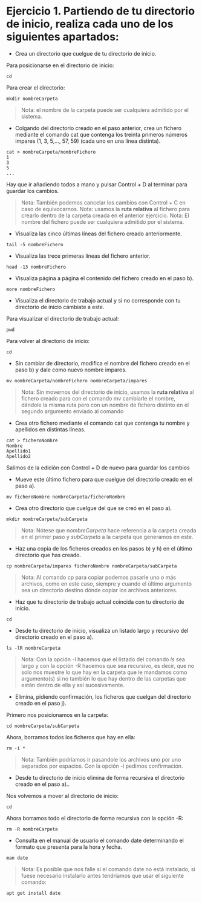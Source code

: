 # Ejercicio 1. Partiendo de tu directorio de inicio, realiza cada uno de los siguientes apartados:
- Crea un directorio que cuelgue de tu directorio de inicio.

Para posicionarse en el directorio de inicio:
~~~
cd 
~~~
Para crear el directorio:
~~~
mkdir nombreCarpeta
~~~
> Nota: el nombre de la carpeta puede ser cualquiera admitido por el sistema.
- Colgando del directorio creado en el paso anterior, crea un fichero mediante el comando cat que contenga los treinta primeros números impares (1, 3, 5,..., 57, 59) (cada uno en una línea distinta).
~~~
cat > nombreCarpeta/nombreFichero
1
3
5
...
~~~
Hay que ir añadiendo todos a mano y pulsar Control + D al terminar para guardar los cambios.
> Nota: También podemos cancelar los cambios con Control + C en caso de equivocarnos.
> Nota: usamos la **ruta relativa** al fichero para crearlo dentro de la carpeta creada en el anterior ejercicio.
> Nota: El nombre del fichero puede ser cualquiera admitido por el sistema.
- Visualiza las cinco últimas líneas del fichero creado anteriormente.
~~~
tail -5 nombreFichero
~~~
- Visualiza las trece primeras líneas del fichero anterior.
~~~
head -13 nombreFichero
~~~
- Visualiza página a página el contenido del fichero creado en el paso b).
~~~
more nombreFichero
~~~
- Visualiza el directorio de trabajo actual y si no corresponde con tu directorio de inicio cámbiate a este.

Para visualizar el directorio de trabajo actual:
~~~
pwd
~~~
Para volver al directorio de inicio:
~~~
cd
~~~
- Sin cambiar de directorio, modifica el nombre del fichero creado en el paso b) y dale como nuevo nombre impares.
~~~
mv nombreCarpeta/nombreFichero nombreCarpeta/impares
~~~
> Nota: Sin movernos del directorio de inicio, usamos la **ruta relativa** al fichero creado para con el comando mv cambiarle el nombre, dándole la misma ruta pero con un nombre de fichero distinto en el segundo argumento enviado al comando
- Crea otro fichero mediante el comando cat que contenga tu nombre y apellidos en distintas líneas. 
~~~
cat > ficheroNombre
Nombre
Apellido1
Apellido2
~~~
Salimos de la edición con Control + D de nuevo para guardar los cambios
- Mueve este último fichero para que cuelgue del directorio creado en el paso a).
~~~
mv ficheroNombre nombreCarpeta/ficheroNombre
~~~
- Crea otro directorio que cuelgue del que se creó en el paso a).
~~~
mkdir nombreCarpeta/subCarpeta
~~~
> Nota: Nótese que *nombreCarpeta* hace referencia a la carpeta creada en el primer paso y *subCarpeta* a la carpeta que generamos en este.
- Haz una copia de los ficheros creados en los pasos b) y h) en el último directorio que has creado.
~~~
cp nombreCarpeta/impares ficheroNombre nombreCarpeta/subCarpeta
~~~
> Nota: Al comando cp para copiar podemos pasarle uno o más archivos, como en este caso, siempre y cuando el último argumento sea un directorio destino dónde copiar los archivos anteriores.
- Haz que tu directorio de trabajo actual coincida con tu directorio de inicio.
~~~
cd
~~~
- Desde tu directorio de inicio, visualiza un listado largo y recursivo del directorio creado en el paso a).
~~~
ls -lR nombreCarpeta
~~~
> Nota: Con la opción -l hacemos que el listado del comando *ls* sea largo y con la opción -R hacemos que sea recursivo, es decir, que no solo nos muestre lo que hay en la carpeta que le mandamos como argumento(s) si no también lo que hay dentro de las carpetas que están dentro de ella y así sucesivamente.
- Elimina, pidiendo confirmación, los ficheros que cuelgan del directorio creado en el paso j).

Primero nos posicionamos en la carpeta:
~~~
cd nombreCarpeta/subCarpeta
~~~
Ahora, borramos todos los ficheros que hay en ella:
~~~
rm -i *
~~~
> Nota: También podríamos ir pasandole los archivos uno por uno separados por espacios. Con la opción -i pedimos confirmación.
- Desde tu directorio de inicio elimina de forma recursiva el directorio creado en el paso a)..

Nos volvemos a mover al directorio de inicio:
~~~
cd
~~~
Ahora borramos todo el directorio de forma recursiva con la opción -R:
~~~
rm -R nombreCarpeta
~~~
- Consulta en el manual de usuario el comando date determinando el formato que presenta para la hora y fecha. 
~~~
man date
~~~
> Nota: Es posible que nos falle si el comando date no está instalado, si fuese necesario instalarlo antes tendriamos que usar el siguiente comando:
~~~
apt get install date
~~~
